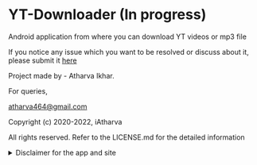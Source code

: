 # YT-Downloader (In progress)

Android application from where you can download YT videos or mp3 file

<p>If you notice any issue which you want to be resolved or discuss about it, please submit it <a href="https://github.com/iatharva/BookCave/issues/new">here</a></p>
Project made by - Atharva Ikhar.

For queries,

atharva464@gmail.com


Copyright (c) 2020-2022, iAtharva

All rights reserved.
Refer to the LICENSE.md for the detailed information

<details>
  <summary>Disclaimer for the app and site</summary>
  
## DISCLAIMER

Last updated December 09th, 2022.

### WEBSITE & APPLICATION DISCLAIMER

The information provided by YT downloader ("we," "us," or "our") on https://github.com/iatharva/yt-downloader (the "Site") and our mobile application is for general informational purposes only. All information on the Site and our mobile application is provided in good faith, however we make no representation or warranty of any kind, express or implied, regarding the accuracy, adequacy, validity, reliability, availability, or completeness of any information on the Site or our mobile application. UNDER NO CIRCUMSTANCE SHALL WE HAVE ANY LIABILITY TO YOU FOR ANY LOSS OR DAMAGE OF ANY KIND INCURRED AS A RESULT OF THE USE OF THE SITE OR OUR MOBILE APPLICATION OR RELIANCE ON ANY INFORMATION PROVIDED ON THE SITE AND OUR MOBILE APPLICATION. YOUR USE OF THE SITE AND OUR MOBILE APPLICATION AND YOUR RELIANCE ON ANY INFORMATION ON THE SITE AND OUR MOBILE APPLICATION IS SOLELY AT YOUR OWN RISK.

### EXTERNAL LINKS DISCLAIMER

The Site and our mobile application may contain (or you may be sent through the Site or our mobile application) links to other websites or content belonging to or originating from third parties or links to websites and features in banners or other advertising. Such external links are not investigated, monitored, or checked for accuracy, adequacy, validity, reliability, availability, or completeness by us. WE DO NOT WARRANT, ENDORSE, GUARANTEE, OR ASSUME RESPONSIBILITY FOR THE ACCURACY OR RELIABILITY OF ANY INFORMATION OFFERED BY THIRD-PARTY WEBSITES LINKED THROUGH THE SITE OR ANY WEBSITE OR FEATURE LINKED IN ANY BANNER OR OTHER ADVERTISING. WE WILL NOT BE A PARTY TO OR IN ANY WAY BE RESPONSIBLE FOR MONITORING ANY TRANSACTION BETWEEN YOU AND THIRD-PARTY PROVIDERS OF PRODUCTS OR SERVICES.

</details>
